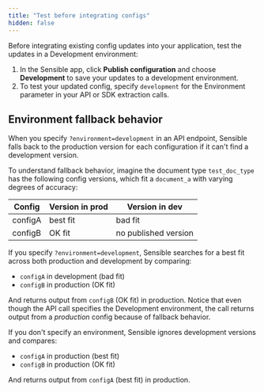 ```yaml
---
title: "Test before integrating configs"
hidden: false
---
```


Before integrating existing config updates into your application, test the updates in a Development environment:

1. In the Sensible app, click **Publish configuration** and choose **Development** to save your updates to a development environment.
2. To test your updated config, specify `development` for the Environment parameter in your API or SDK extraction calls.

Environment fallback behavior
----

When you  specify `?environment=development` in an API endpoint, Sensible falls back to the production version for each configuration if it can't find a development version.

To understand fallback behavior, imagine the document type `test_doc_type` has the following config versions, which fit a `document_a` with varying degrees of accuracy:

| Config  | Version in prod | Version in dev       |
| ------- | --------------- | -------------------- |
| configA | best fit        | bad fit              |
| configB | OK fit          | no published version |

If you specify `?environment=development`, Sensible searches for a best fit across both production and development by comparing:

 -  `configA` in development (bad fit)
 -   `configB` in production (OK fit)

And returns output from  `configB`  (OK fit) in production. Notice that even though the API call specifies  the Development environment, the call returns output from a *production* config because of fallback behavior.

If you don't specify an environment, Sensible ignores development versions and compares:

- `configA` in production (best fit)
- `configB` in production (OK fit)

And returns output from `configA` (best fit) in production.

